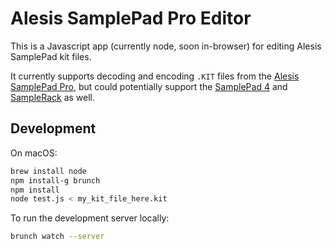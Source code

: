 # Alesis SamplePad Pro Editor

This is a Javascript app (currently node, soon in-browser) for editing Alesis SamplePad kit files.

It currently supports decoding and encoding `.KIT` files from the [Alesis SamplePad Pro](http://alesis.com/products/view2/samplepad-pro), but could potentially support the [SamplePad 4](http://alesis.com/products/view2/samplepad-4) and [SampleRack](http://alesis.com/products/view/samplerack) as well.

## Development

On macOS:

```bash
brew install node
npm install-g brunch
npm install
node test.js < my_kit_file_here.kit
```

To run the development server locally:

```bash
brunch watch --server
```
